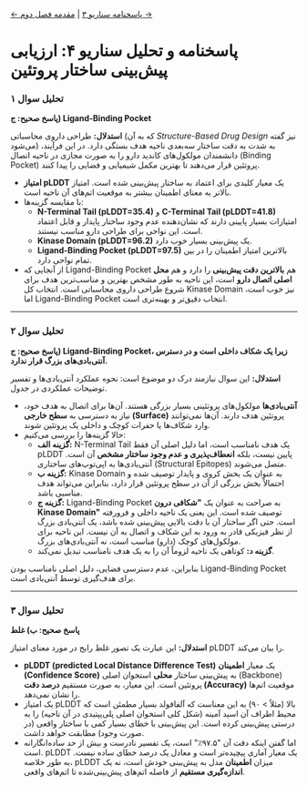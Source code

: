 [← پاسخنامه سناریو ۳](./scenario-03-answers.md) | [مقدمه فصل دوم →](../02-how-machines-learn/00-introduction.md)

# پاسخنامه و تحلیل سناریو ۴: ارزیابی پیش‌بینی ساختار پروتئین

### تحلیل سوال ۱

**پاسخ صحیح: ج) Ligand-Binding Pocket**

**استدلال:**
طراحی داروی محاسباتی (که به آن _Structure-Based Drug Design_ نیز گفته می‌شود) به شدت به دقت ساختار سه‌بعدی ناحیه هدف بستگی دارد. در این فرآیند، دانشمندان مولکول‌های کاندید دارو را به صورت مجازی در ناحیه اتصال (Binding Pocket) پروتئین قرار می‌دهند تا بهترین مکمل شیمیایی و فضایی را پیدا کنند.

- **امتیاز pLDDT** یک معیار کلیدی برای اعتماد به ساختار پیش‌بینی شده است. امتیاز بالاتر به معنای اطمینان بیشتر به موقعیت اتم‌های آن ناحیه است.
- با مقایسه گزینه‌ها:
  - **N-Terminal Tail (pLDDT=35.4)** و **C-Terminal Tail (pLDDT=41.8)** امتیازات بسیار پایینی دارند که نشان‌دهنده عدم وجود ساختار پایدار و قابل اعتماد است. این نواحی برای طراحی دارو مناسب نیستند.
  - **Kinase Domain (pLDDT=96.2)** یک پیش‌بینی بسیار خوب دارد.
  - **Ligand-Binding Pocket (pLDDT=97.5)** بالاترین امتیاز اطمینان را در بین تمام نواحی دارد.
- از آنجایی که Ligand-Binding Pocket هم **بالاترین دقت پیش‌بینی** را دارد و هم **محل اصلی اتصال دارو** است، این ناحیه به طور مشخص بهترین و مناسب‌ترین هدف برای شروع طراحی داروی محاسباتی است. انتخاب کل Kinase Domain نیز خوب است، اما Ligand-Binding Pocket انتخاب دقیق‌تر و بهینه‌تری است.

---

### تحلیل سوال ۲

**پاسخ صحیح: ج) Ligand-Binding Pocket، زیرا یک شکاف داخلی است و در دسترس آنتی‌بادی‌های بزرگ قرار ندارد.**

**استدلال:**
این سوال نیازمند درک دو موضوع است: نحوه عملکرد آنتی‌بادی‌ها و تفسیر توضیحات عملکردی در جدول.

- **آنتی‌بادی‌ها** مولکول‌های پروتئینی بسیار بزرگی هستند. آن‌ها برای اتصال به هدف خود، نیاز به دسترسی به **سطح خارجی (Surface)** پروتئین هدف دارند. آن‌ها نمی‌توانند وارد شکاف‌ها یا حفرات کوچک و داخلی یک پروتئین شوند.
- حالا گزینه‌ها را بررسی می‌کنیم:
  - **گزینه الف:** N-Terminal Tail یک هدف نامناسب است، اما دلیل اصلی آن فقط pLDDT پایین نیست، بلکه **انعطاف‌پذیری و عدم وجود ساختار مشخص** آن است. آنتی‌بادی‌ها به اپی‌توپ‌های ساختاری (Structural Epitopes) متصل می‌شوند.
  - **گزینه ب:** Kinase Domain به عنوان یک بخش کروی و پایدار توصیف شده و احتمالاً بخش بزرگی از آن در سطح پروتئین قرار دارد، بنابراین می‌تواند هدف مناسبی باشد.
  - **گزینه ج:** Ligand-Binding Pocket به صراحت به عنوان یک **"شکافی درون Kinase Domain"** توصیف شده است. این یعنی یک ناحیه داخلی و فرورفته است. حتی اگر ساختار آن با دقت بالایی پیش‌بینی شده باشد، یک آنتی‌بادی بزرگ از نظر فیزیکی قادر به ورود به این شکاف و اتصال به آن نیست. این ناحیه برای مولکول‌های کوچک (دارو) مناسب است، نه آنتی‌بادی‌های بزرگ.
  - **گزینه د:** کوتاهی یک ناحیه لزوماً آن را به یک هدف نامناسب تبدیل نمی‌کند.

بنابراین، عدم دسترسی فضایی، دلیل اصلی نامناسب بودن Ligand-Binding Pocket برای هدف‌گیری توسط آنتی‌بادی است.

---

### تحلیل سوال ۳

**پاسخ صحیح: ب) غلط**

**استدلال:**
این عبارت یک تصور غلط رایج در مورد معنای امتیاز pLDDT را بیان می‌کند.

- **pLDDT (predicted Local Distance Difference Test)** یک معیار **اطمینان (Confidence Score)** به پیش‌بینی ساختار **محلی** استخوان اصلی (Backbone) پروتئین است. این معیار، به صورت مستقیم **درصد دقت (Accuracy)** موقعیت اتم‌ها را نشان نمی‌دهد.
- یک امتیاز pLDDT بالا (مثلاً > ۹۰) به این معناست که آلفافولد بسیار مطمئن است که محیط اطراف آن اسید آمینه (شکل کلی استخوان اصلی پلی‌پپتیدی در آن ناحیه) را به درستی پیش‌بینی کرده است. این پیش‌بینی با خطای بسیار کمی با ساختار واقعی (در صورت وجود) مطابقت خواهد داشت.
- اما گفتن اینکه دقت آن "۹۷.۵٪" است، یک تفسیر نادرست و بیش از حد ساده‌انگارانه است. pLDDT یک معیار آماری پیچیده‌تر است و معادل یک درصد خطای ساده نیست. به طور خلاصه، pLDDT میزان **اطمینان** مدل به پیش‌بینی خودش است، نه یک **اندازه‌گیری مستقیم** از فاصله اتم‌های پیش‌بینی‌شده تا اتم‌های واقعی.

